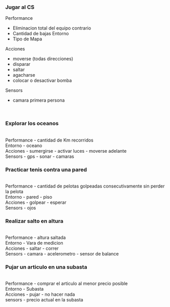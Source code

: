 <h3>Jugar al CS </h3>

Performance<br>
  - Eliminacion total del equipo contrario
  - Cantidad de bajas
Entorno
  - Tipo de Mapa

Acciones
  - moverse (todas direcciones)
  - disparar
  - saltar
  - agacharse
  - colocar o desactivar bomba

Sensors
  - camara primera persona
<br>
<h3>Explorar los oceanos </h3>
<br>
Performance
  - cantidad de Km recorridos
<br>
Entorno
  - oceano
<br>
Acciones
  - sumergirse
  - activar luces
  - moverse adelante
<br>
Sensors
  - gps
  - sonar
  - camaras

<h3>Practicar tenis contra una pared</h3>
<br>
Performance
  - cantidad de pelotas golpeadas consecutivamente sin perder la pelota
<br>
Entorno
  - pared
  - piso
<br>
Acciones
  - golpear
  - esperar
<br>
Sensors
  - ojos 
    
<h3>Realizar salto en altura</h3>
<br>
Performance
  - altura saltada
<br>
Entorno
  - Vara de medicion
<br>
Acciones
  - saltar
  - correr
<br>
Sensors
  - camara
  - acelerometro
  - sensor de balance

<h3>Pujar un articulo en una subasta</h3>
<br>
Performance
  - comprar el articulo al menor precio posible
<br>
Entorno
  - Subasta
<br>
Acciones
  - pujar
  - no hacer nada
<br>
sensors
  - precio actual en la subasta 
